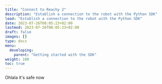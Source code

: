 ```yaml
---
title: "Connect to Reachy 2"
description: "Establish a connection to the robot with the Python SDK"
lead: "Establish a connection to the robot with the Python SDK"
date: 2023-07-26T08:05:23+02:00
lastmod: 2023-07-26T08:05:23+02:00
draft: false
images: []
type: docs
menu:
  developing:
    parent: "Getting started with the SDK"
weight: 100
toc: true
---
```


Ohlala it's safe now